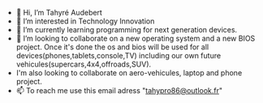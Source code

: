 - 👋 Hi, I’m Tahyré Audebert
- 👀 I’m interested in Technology Innovation
- 🌱 I’m currently learning programming for next generation devices.
- 💞️ I’m looking to collaborate on a new operating system and a new BIOS project. Once it's done the os and bios will be used for all devices(phones,tablets,console,TV) including our own future vehicules(supercars,4x4,offroads,SUV).
-   I'm also looking to collaborate on aero-vehicules, laptop and phone project.
- 📫 To reach me use this email adress "tahypro86@outlook.fr"
